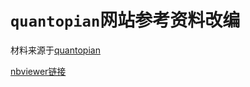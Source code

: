 # `quantopian`网站参考资料改编


材料来源于[quantopian](https://www.quantopian.com/)


[nbviewer链接](https://github.com/liudengfeng/zipline_doc/tree/master/quantopian)

